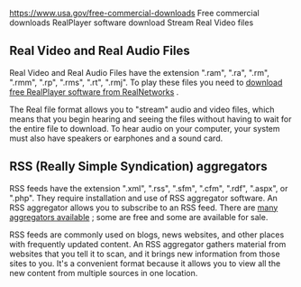

https://www.usa.gov/free-commercial-downloads
Free commercial downloads
RealPlayer software download
Stream Real Video files

**Real Video and Real Audio Files**
-----------------------------------

Real Video and Real Audio Files have the extension ".ram", ".ra", ".rm", ".rmm", ".rp", ".rms", ".rt", ".rmj". To play these files you need to
[download free RealPlayer software from RealNetworks](https://realnetworks.com/realplayer-page)
.

The Real file format allows you to "stream" audio and video files, which means that you begin hearing and seeing the files without having to wait for the entire file to download. To hear audio on your computer, your system must also have speakers or earphones and a sound card.

**RSS (Really Simple Syndication) aggregators**
-----------------------------------------------

RSS feeds have the extension ".xml", ".rss", ".sfm", ".cfm", ".rdf", ".aspx", or ".php". They require installation and use of RSS aggregator software. An RSS aggregator allows you to subscribe to an RSS feed. There are
[many aggregators available](https://www.lifewire.com/top-free-online-rss-readers-3486649)
; some are free and some are available for sale.

RSS feeds are commonly used on blogs, news websites, and other places with frequently updated content. An RSS aggregator gathers material from websites that you tell it to scan, and it brings new information from those sites to you. It's a convenient format because it allows you to view all the new content from multiple sources in one location.
